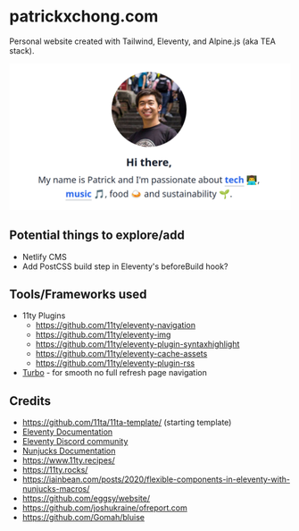 # patrickxchong.com

Personal website created with Tailwind, Eleventy, and Alpine.js (aka TEA stack).

![Patrick Chong site preview](/src/assets/images/site/patrick-intro.png)

## Potential things to explore/add

- Netlify CMS
- Add PostCSS build step in Eleventy's beforeBuild hook?

## Tools/Frameworks used

- 11ty Plugins
  - https://github.com/11ty/eleventy-navigation
  - https://github.com/11ty/eleventy-img
  - https://github.com/11ty/eleventy-plugin-syntaxhighlight
  - https://github.com/11ty/eleventy-cache-assets
  - https://github.com/11ty/eleventy-plugin-rss
- [Turbo](https://github.com/hotwired/turbo) - for smooth no full refresh page navigation

## Credits

- https://github.com/11ta/11ta-template/ (starting template)
- [Eleventy Documentation](https://www.11ty.dev/docs/)
- [Eleventy Discord community](https://discord.gg/GBkBy9u)
- [Nunjucks Documentation](https://mozilla.github.io/nunjucks/templating.html)
- https://www.11ty.recipes/
- https://11ty.rocks/
- https://iainbean.com/posts/2020/flexible-components-in-eleventy-with-nunjucks-macros/
- https://github.com/eggsy/website/
- https://github.com/joshukraine/ofreport.com
- https://github.com/Gomah/bluise
